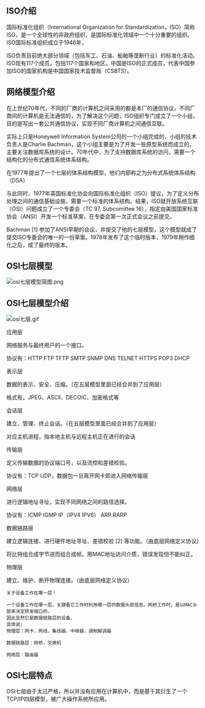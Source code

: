 ## ISO介绍

国际标准化组织（International Organization for Standardization，ISO）简称ISO，是一个全球性的非政府组织，是国际标准化领域中一个十分重要的组织。ISO国际标准组织成立于1946年，

ISO负责目前绝大部分领域（包括军工、石油、船舶等垄断行业）的标准化活动。ISO现有117个成员，包括117个国家和地区。中国是ISO的正式成员，代表中国参加ISO的国家机构是中国国家技术监督局（CSBTS）。

## 网络模型介绍

在上世纪70年代，不同的厂商的计算机之间采用的都是本厂的通信协议，不同厂商间的计算机是无法通信的，为了解决这个问题，ISO组织专门成立了一个小组，目的是写出一套公共通信协议，实现不同厂商计算机之间通信互联。

实际上只是Honeywell Information System公司的一个小组完成的，小组的技术负责人是Charlie Bachman，这个小组主要是为了开发一些原型系统而成立的，主要关注数据库系统的设计。70年代中，为了支持数据库系统的访问，需要一个结构化的分布式通信系统体系结构。

在1977年提出了一个七层的体系结构模型，他们内部称之为分布式系统体系结构（DSA）

与此同时，1977年英国标准化协会向国际标准化组织（ISO）提议，为了定义分布处理之间的通信基础设施，需要一个标准的体系结构。结果，ISO就开放系统互联（OSI）问题成立了一个专委会（TC 97, Subcomittee 16），指定由美国国家标准协会（ANSI）开发一个标准草案，在专委会第一次正式会议之前提交。

Bachman [1] 参加了ANSI早期的会议，并提交了他的七层模型，这个模型就成了提交ISO专委会的唯一的一份草案。1978年发布了这个临时版本，1979年稍作细化之后，成了最终的版本。

## OSI七层模型

![osi七层模型简图.png](https://www.zutuanxue.com:8000/static/media/images/2020/9/25/1601023863056.png)

## OSI七层模型介绍

![osi七层.gif](https://www.zutuanxue.com:8000/static/media/images/2020/9/25/1601023885728.gif)

应用层

网络服务与最终用户的一个接口。

协议有：HTTP FTP TFTP SMTP SNMP DNS TELNET HTTPS POP3 DHCP

表示层

数据的表示、安全、压缩。（在五层模型里面已经合并到了应用层）

格式有，JPEG、ASCll、DECOIC、加密格式等

会话层

建立、管理、终止会话。（在五层模型里面已经合并到了应用层）

对应主机进程，指本地主机与远程主机正在进行的会话

传输层

定义传输数据的协议端口号，以及流控和差错校验。

协议有：TCP UDP，数据包一旦离开网卡即进入网络传输层

网络层

进行逻辑地址寻址，实现不同网络之间的路径选择。

协议有：ICMP IGMP IP（IPV4 IPV6） ARP RARP

数据链路层

建立逻辑连接、进行硬件地址寻址、差错校验 [2] 等功能。（由底层网络定义协议）

将比特组合成字节进而组合成帧，用MAC地址访问介质，错误发现但不能纠正。

物理层

建立、维护、断开物理连接。（由底层网络定义协议）

```
关于设备工作在哪一层！

一个设备工作在哪一层，关键看它工作时利用哪一层的数据头部信息。网桥工作时，是以MAC头部来决定转发端口的，
因此显然它是数据链路层的设备。
具体说:
物理层：网卡，网线，集线器，中继器，调制解调器

数据链路层：网桥，交换机

网络层：路由器
```

## OSI七层特点

OSI七层由于太过严格，所以并没有应用在计算机中，而是基于其衍生了一个TCP/IP四层模型，被广大操作系统所应用。